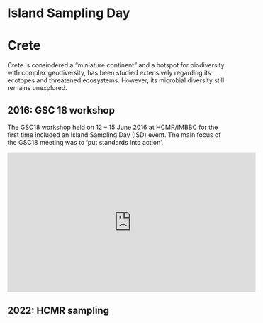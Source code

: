 # Island Sampling Day 


# Crete
Crete is consindered a “miniature continent” and a hotspot for biodiversity with 
complex geodiversity, has been studied extensively regarding its ecotopes 
and threatened ecosystems. However, its microbial diversity still remains 
unexplored.

## 2016: GSC 18 workshop

The GSC18 workshop held on 12 – 15 June 2016 at HCMR/IMBBC for the first 
time included an Island Sampling Day (ISD) event. The main focus of the 
GSC18 meeting was to ‘put standards into action’.

<iframe width="560" height="315" src="https://www.youtube.com/embed/VpqIy7HDTd0" title="YouTube video player" frameborder="0" allow="accelerometer; autoplay; clipboard-write; encrypted-media; gyroscope; picture-in-picture" allowfullscreen></iframe>

## 2022: HCMR sampling

# 
